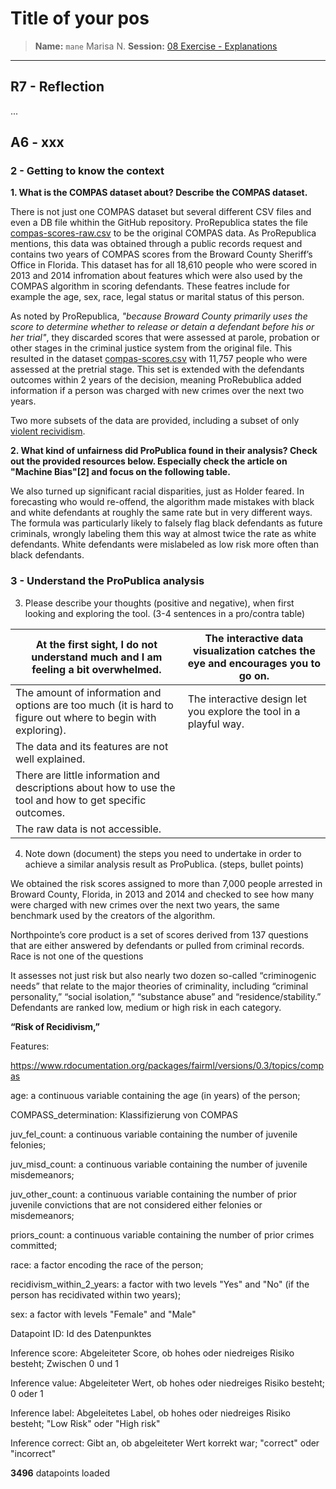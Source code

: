 # Title of your pos
> **Name:** `mane` Marisa N.
> **Session:** [08 Exercise - Explanations](https://github.com/FUB-HCC/hcds-winter-2020/wiki/08_exercise)   
----

## R7 - Reflection
...

## A6 - xxx


### 2 - Getting to know the context


**1. What is the COMPAS dataset about? Describe the COMPAS dataset.**

There is not just one COMPAS dataset but several different CSV files and even a DB file whithin the GitHub repository. ProRepublica states the file [compas-scores-raw.csv](https://github.com/propublica/compas-analysis/blob/master/compas-scores-raw.csv) to be the original COMPAS data. As ProRepublica mentions, this data was obtained through a public records request and contains two years of COMPAS scores from the Broward County Sheriff’s Office in Florida. This dataset has for all 18,610 people who were scored in 2013 and 2014 infromation about features which were also used by the COMPAS algorithm in scoring defendants. These featres include for example the age, sex, race, legal status or marital status of this person.

As noted by ProRepublica, *"because Broward County primarily uses the score to determine whether to release or detain a defendant before his or her trial"*, they discarded scores that were assessed at parole, probation or other stages in the criminal justice system from the original file. This resulted in the dataset [compas-scores.csv](https://github.com/propublica/compas-analysis/blob/master/compas-scores.csv) with 11,757 people who were assessed at the pretrial stage. This set is extended with the defendants outcomes within 2 years of the decision, meaning ProRebublica added information if a person was charged with new crimes over the next two years. 

Two more subsets of the data are provided, including a subset of only [violent recividism](https://github.com/propublica/compas-analysis/blob/master/compas-scores-two-years-violent.csv).

**2. What kind of unfairness did ProPublica found in their analysis? Check out the provided resources below. Especially check the article on "Machine Bias"[2] and focus on the following table.**


We also turned up significant racial disparities, just as Holder feared. In forecasting who would re-offend, the algorithm made mistakes with black and white defendants at roughly the same rate but in very different ways. The formula was particularly likely to falsely flag black defendants as future criminals, wrongly labeling them this way at almost twice the rate as white defendants. White defendants were mislabeled as low risk more often than black defendants.
    

### 3 - Understand the ProPublica analysis

3. Please describe your thoughts (positive and negative), when first looking and exploring the tool. (3-4 sentences in a pro/contra table)

| At the first sight, I do not understand much and I am feeling a bit overwhelmed.                              | The interactive data visualization catches the eye and encourages you to go on. |
|---------------------------------------------------------------------------------------------------------------|---------------------------------------------------------------------------------|
| The amount of information and options are too much (it is hard to figure out where to begin with exploring).  | The interactive design let you explore the tool in a playful way.               |
| The data and its features are not well explained.                                                             |                                                                                 |
| There are little information and descriptions about how to use the tool and how to get specific outcomes.     |                                                                                 |
| The raw data is not accessible.                                                                               |                                                                                 |

4. Note down (document) the steps you need to undertake in order to achieve a similar analysis result as ProPublica. (steps, bullet points)






















We obtained the risk scores assigned to more than 7,000 people arrested in Broward County, Florida, in 2013 and 2014 and checked to see how many were charged with new crimes over the next two years, the same benchmark used by the creators of the algorithm.


Northpointe’s core product is a set of scores derived from 137 questions that are either answered by defendants or pulled from criminal records. Race is not one of the questions

It assesses not just risk but also nearly two dozen so-called “criminogenic needs” that relate to the major theories of criminality, including “criminal personality,” “social isolation,” “substance abuse” and “residence/stability.” Defendants are ranked low, medium or high risk in each category.

**“Risk of Recidivism,”**

Features:

https://www.rdocumentation.org/packages/fairml/versions/0.3/topics/compas

age: a continuous variable containing the age (in years) of the person; 

COMPASS_determination: Klassifizierung von COMPAS

juv_fel_count: a continuous variable containing the number of juvenile felonies;

juv_misd_count: a continuous variable containing the number of juvenile misdemeanors;

juv_other_count: a continuous variable containing the number of prior juvenile convictions that are not considered either felonies or misdemeanors;

priors_count: a continuous variable containing the number of prior crimes committed;

race: a factor encoding the race of the person;

recidivism_within_2_years: a factor with two levels "Yes" and "No" (if the person has recidivated within two years);

sex: a factor with levels "Female" and "Male"

Datapoint ID: Id des Datenpunktes

Inference score: Abgeleiteter Score, ob hohes oder niedreiges Risiko besteht; Zwischen 0 und 1

Inference value: Abgeleiteter Wert, ob hohes oder niedreiges Risiko besteht; 0 oder 1

Inference label: Abgeleitetes Label, ob hohes oder niedreiges Risiko besteht; "Low Risk" oder "High risk"

Inference correct: Gibt an, ob abgeleiteter Wert korrekt war; "correct" oder "incorrect"

**3496** datapoints loaded

